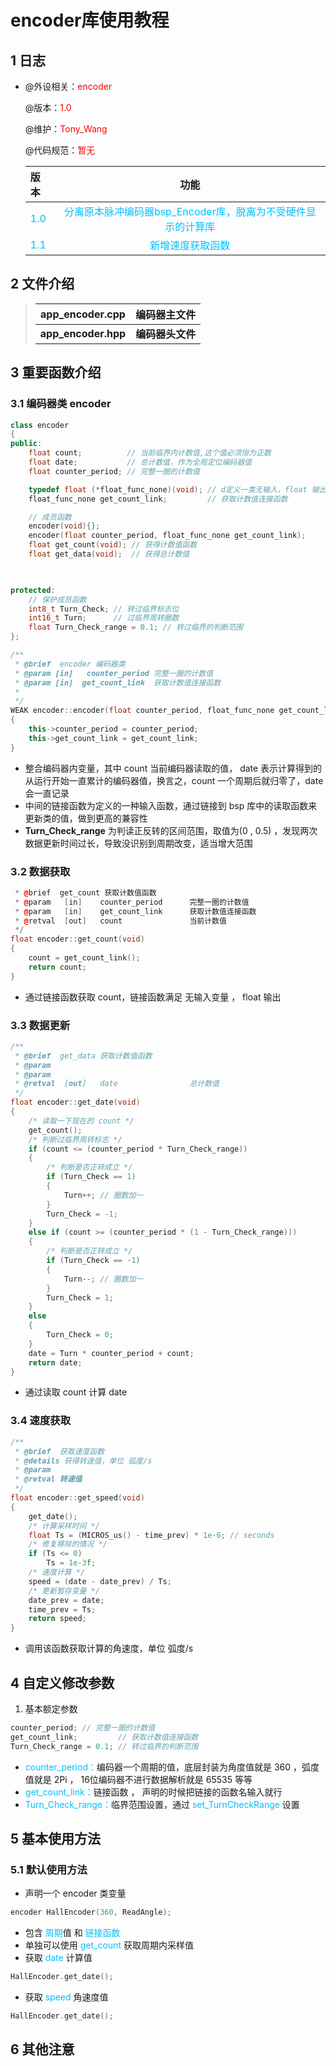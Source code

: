 # encoder库使用教程

## 1 日志

 * @外设相关：<font color=Red>encoder</font >

   @版本：<font color=Red>1.0</font >

   @维护：<font color=Red>Tony_Wang</font >

   @代码规范：<font color=Red>暂无</font>
   
    
   
  
   | 版本                               |                             功能                             |
   | :--------------------------------- | :----------------------------------------------------------: |
   | <font color=DeepSkyBlue>1.0</font> | <font color=DeepSkyBlue>分离原本脉冲编码器bsp_Encoder库，脱离为不受硬件显示的计算库</font> |
   | <font color=DeepSkyBlue>1.1</font> |       <font color=DeepSkyBlue>新增速度获取函数</font>        |

 ## 2 文件介绍

> | app_encoder.cpp     | 编码器主文件     |
> | ------------------- | ---------------- |
> | **app_encoder.hpp** | **编码器头文件** |

 ## 3 重要函数介绍

### 3.1 编码器类 encoder

```cpp
class encoder
{
public:
	float count;		  // 当前临界内计数值,这个值必须恒为正数
	float date;			  // 总计数值，作为全局定位编码器值
	float counter_period; // 完整一圈的计数值

	typedef float (*float_func_none)(void); // d定义一类无输入，float 输出的函数
	float_func_none get_count_link;			// 获取计数值连接函数

	// 成员函数
	encoder(void){};
	encoder(float counter_period, float_func_none get_count_link);
	float get_count(void); // 获得计数值函数
	float get_data(void);  // 获得总计数值

	

protected:
	// 保护成员函数
	int8_t Turn_Check; // 转过临界标志位
	int16_t Turn;	   // 过临界周转圈数
	float Turn_Check_range = 0.1; // 转过临界的判断范围
};

/**
 * @brief  encoder 编码器类
 * @param [in]   counter_period	完整一圈的计数值
 * @param [in]	get_count_link	获取计数值连接函数
 *
 */
WEAK encoder::encoder(float counter_period, float_func_none get_count_link)
{
	this->counter_period = counter_period;
	this->get_count_link = get_count_link;
}
```

* 整合编码器内变量，其中 count 当前编码器读取的值， date 表示计算得到的从运行开始一直累计的编码器值，换言之，count 一个周期后就归零了，date会一直记录
* 中间的链接函数为定义的一种输入函数，通过链接到 bsp 库中的读取函数来更新类的值，做到更高的兼容性
* **Turn_Check_range** 为判读正反转的区间范围，取值为(0 , 0.5) ，发现两次数据更新时间过长，导致没识别到周期改变，适当增大范围

### 3.2 数据获取

```cpp
 * @brief  get_count 获取计数值函数
 * @param 	[in]   	counter_period    	完整一圈的计数值
 * @param 	[in]    get_count_link    	获取计数值连接函数
 * @retval	[out]	count				当前计数值
 */
float encoder::get_count(void)
{
	count = get_count_link();
	return count;
}
```

* 通过链接函数获取 count，链接函数满足 无输入变量 ， float 输出

### 3.3 数据更新

```cpp
/**
 * @brief  get_data 获取计数值函数
 * @param
 * @param
 * @retval	[out]	date				总计数值
 */
float encoder::get_date(void)
{
	/* 读取一下现在的 count */
	get_count();
	/* 判断过临界周转标志 */
	if (count <= (counter_period * Turn_Check_range))
	{
		/* 判断是否正转成立 */
		if (Turn_Check == 1)
		{
			Turn++; // 圈数加一
		}
		Turn_Check = -1;
	}
	else if (count >= (counter_period * (1 - Turn_Check_range)))
	{
		/* 判断是否正转成立 */
		if (Turn_Check == -1)
		{
			Turn--; // 圈数加一
		}
		Turn_Check = 1;
	}
	else
	{
		Turn_Check = 0;
	}
	date = Turn * counter_period + count;
	return date;
}
```

* 通过读取 count 计算 date

### 3.4 速度获取

```cpp
/**
 * @brief  获取速度函数
 * @details	获得转速值，单位 弧度/s
 * @param
 * @retval 转速值
 */
float encoder::get_speed(void)
{
	get_date();
	/* 计算采样时间 */
	float Ts = (MICROS_us() - time_prev) * 1e-6; // seconds
	/* 修复移除的情况 */
	if (Ts <= 0)
		Ts = 1e-3f;
	/* 速度计算 */
	speed = (date - date_prev) / Ts;
	/* 更新暂存变量 */
	date_prev = date;
	time_prev = Ts;
	return speed;
}
```

* 调用该函数获取计算的角速度，单位  弧度/s

 ## 4 自定义修改参数

1. 基本额定参数

```cpp
counter_period; // 完整一圈的计数值
get_count_link;			// 获取计数值连接函数
Turn_Check_range = 0.1; // 转过临界的判断范围
```

* <font color='DeepSkyBlue'>counter_period：</font>编码器一个周期的值，底层封装为角度值就是 360 ，弧度值就是 2Pi ， 16位编码器不进行数据解析就是 65535 等等
* <font color='DeepSkyBlue'>get_count_link：</font>链接函数 ， 声明的时候把链接的函数名输入就行
* <font color='DeepSkyBlue'>Turn_Check_range：</font>临界范围设置，通过 <font color = "deepskyblue">set_TurnCheckRange</font> 设置




 ## 5 基本使用方法

### 5.1 默认使用方法

* 声明一个 encoder 类变量

```cpp
encoder HallEncoder(360, ReadAngle);
```

* 包含 <font color='DeepSkyBlue'>周期</font>值 和<font color='DeepSkyBlue'> 链接函数</font>
* 单独可以使用 <font color='DeepSkyBlue'>get_count</font> 获取周期内采样值
* 获取 <font color='DeepSkyBlue'>date</font> 计算值

```cpp
HallEncoder.get_date();
```
* 获取 <font color='DeepSkyBlue'>speed</font> 角速度值

```cpp
HallEncoder.get_date();
```



 ## 6 其他注意



 
